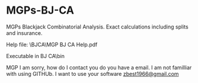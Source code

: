 # MGPs-BJ-CA
MGPs Blackjack Combinatorial Analysis.  Exact calculations including splits and insurance.

Help file: \BJCA\MGP BJ CA Help.pdf

Executable in BJ CA\bin

MGP
I am sorry, how do I contact you do you have a email. I am not familliar with using GITHUb. I want to use your software zbest1966@gmail.com 
